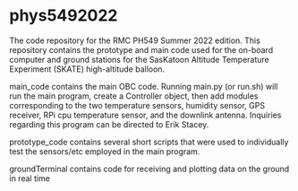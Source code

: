 # phys5492022

The code repository for the RMC PH549 Summer 2022 edition. This repository contains the prototype and main code used for the on-board computer and ground stations for the SasKatoon Altitude Temperature Experiment (SKATE) high-altitude balloon.

main_code contains the main OBC code. Running main.py (or run.sh) will run the main program, create a Controller object, then add modules corresponding to the two temperature sensors, humidity sensor, GPS receiver, RPi cpu temperature sensor, and the downlink antenna. Inquiries regarding this program can be directed to Erik Stacey.

prototype_code contains several short scripts that were used to individually test the sensors/etc employed in the main program.

groundTerminal contains code for receiving and plotting data on the ground in real time
